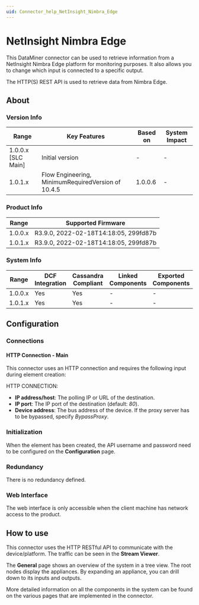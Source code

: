```yaml
---
uid: Connector_help_NetInsight_Nimbra_Edge
---
```


# NetInsight Nimbra Edge

This DataMiner connector can be used to retrieve information from a NetInsight Nimbra Edge platform for monitoring purposes. It also allows you to change which input is connected to a specific output.

The HTTP(S) REST API is used to retrieve data from Nimbra Edge.

## About

### Version Info

| Range                | Key Features     | Based on     | System Impact     |
|----------------------|------------------|--------------|-------------------|
| 1.0.0.x [SLC Main]   | Initial version  | -            | -                 |
| 1.0.1.x | Flow Engineering, MinimumRequiredVersion of 10.4.5 | 1.0.0.6 | - |

### Product Info

| Range     | Supported Firmware                    |
|-----------|---------------------------------------|
| 1.0.0.x   | R3.9.0, 2022-02-18T14:18:05, 299fd87b |
| 1.0.1.x   | R3.9.0, 2022-02-18T14:18:05, 299fd87b |

### System Info

| Range     | DCF Integration     | Cassandra Compliant     | Linked Components     | Exported Components     |
|-----------|---------------------|-------------------------|-----------------------|-------------------------|
| 1.0.0.x   | Yes                 | Yes                     | -                     | -                       |
| 1.0.1.x   | Yes                 | Yes                     | -                     | -                       |

## Configuration

### Connections

#### HTTP Connection - Main

This connector uses an HTTP connection and requires the following input during element creation:

HTTP CONNECTION:

- **IP address/host**: The polling IP or URL of the destination.
- **IP port**: The IP port of the destination (default: *80*).
- **Device address**: The bus address of the device. If the proxy server has to be bypassed, specify *BypassProxy*.

### Initialization

When the element has been created, the API username and password need to be configured on the **Configuration** page.

### Redundancy

There is no redundancy defined.

### Web Interface

The web interface is only accessible when the client machine has network access to the product.

## How to use

This connector uses the HTTP RESTful API to communicate with the device/platform. The traffic can be seen in the **Stream Viewer**.

The **General** page shows an overview of the system in a tree view. The root nodes display the appliances. By expanding an appliance, you can drill down to its inputs and outputs.

More detailed information on all the components in the system can be found on the various pages that are implemented in the connector.
